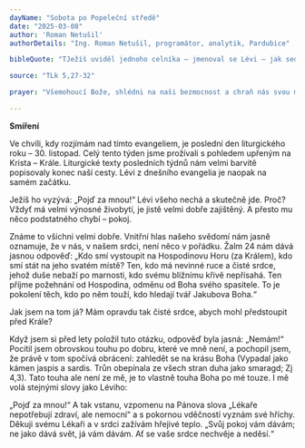 ```yaml
---
dayName: "Sobota po Popeleční středě"
date: "2025-03-08"
author: 'Roman Netušil'
authorDetails: "Ing. Roman Netušil, programátor, analytik, Pardubice"

bibleQuote: "TJežíš uviděl jednoho celníka – jmenoval se Lévi – jak sedí v celnici, a řekl mu: „Pojď za mnou!“ (Lévi) nechal všeho, vstal a šel za ním. Ve svém domě pak mu vystrojil velkou hostinu. Spolu s nimi bylo u stolu celé množství celníků a jiných lidí. Farizeové a jejich učitelé Zákona reptali a řekli jeho učedníkům: „Proč jíte a pijete s celníky a hříšníky?“ Ježíš jim odpověděl:„Lékaře nepotřebují zdraví, ale nemocní! Nepřišel jsem povolat k obrácení spravedlivé, ale hříšníky.“"

source: "TLk 5,27-32"

prayer: "Všemohoucí Bože, shlédni na naši bezmocnost a chraň nás svou mocnou pravicí. Prosíme o to skrze tvého Syna…"

---
```


**Smíření**

Ve chvíli, kdy rozjímám nad tímto evangeliem, je poslední den liturgického roku – 30. listopad. Celý tento týden jsme prožívali s pohledem upřeným na Krista – Krále. Liturgické texty posledních týdnů nám velmi barvitě popisovaly konec naší cesty. Lévi z dnešního evangelia je naopak na samém začátku.

Ježíš ho vyzývá: „Pojď za mnou!“ Lévi všeho nechá a skutečně jde. Proč? Vždyť má velmi výnosné živobytí, je jistě velmi dobře zajištěný. A přesto mu něco podstatného chybí – pokoj. 

Známe to všichni velmi dobře. Vnitřní hlas našeho svědomí nám  jasně  oznamuje,  že v nás, v našem srdci, není něco v pořádku. Žalm 24 nám dává jasnou odpověď: „Kdo smí vystoupit na Hospodinovu Horu (za Králem), kdo smí stát na jeho svatém místě? Ten, kdo má nevinné ruce a čisté srdce, jehož duše nebaží po marnosti, kdo svému bližnímu křivě nepřísahá. Ten příjme požehnání od Hospodina, odměnu od Boha svého spasitele. To je pokolení těch, kdo po něm touží, kdo hledají tvář Jakubova Boha.“ 

Jak jsem na tom já? Mám opravdu tak čisté srdce, abych mohl předstoupit před Krále? 

Když jsem si před lety položil tuto otázku, odpověď byla jasná: „Nemám!“ Pocítil jsem obrovskou touhu po dobru, které ve mně není, a pochopil jsem, že právě v tom spočívá obrácení: zahledět se na krásu Boha (Vypadal jako kámen jaspis a sardis. Trůn obepínala ze všech stran duha jako smaragd; Zj 4,3). Tato touha ale není ze mě, je to vlastně touha Boha po mé touze. I mě volá stejnými slovy jako Léviho: 

„Pojď za mnou!“ A tak vstanu, vzpomenu na Pánova slova „Lékaře nepotřebují zdraví, ale nemocní“ a s pokornou vděčností vyznám své hříchy. Děkuji svému Lékaři a v srdci zažívám hřejivé teplo. „Svůj pokoj vám dávám; ne jako dává svět, já vám dávám. Ať se vaše srdce nechvěje a neděsí.“

